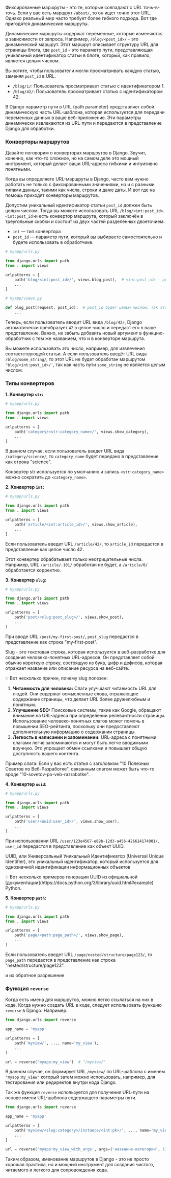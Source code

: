 

Фиксированные маршруты - это те, которые совпадают с URL точь-в-точь. Если у вас есть маршрут `/about/`, то он ищет точно этот URL. Однако реальный мир часто требует более гибкого подхода. Вот где пригодятся динамические маршруты.

Динамические маршруты содержат переменные, которые изменяются в зависимости от запроса.  Например, `/blog/<post_id>/` - это динамический маршрут.  Этот маршрут описывает структуру URL для страницы блога, где `post_id` - это параметр пути, представляющая уникальный идентификатор статьи в блоге, который, как правило, является целым числом. 

Вы хотите, чтобы пользователи могли просматривать каждую статью, заменяя `post_id` в URL.

- `/blog/1/`: Пользователь просматривает статью с идентификатором 1.
- `/blog/42/`: Пользователь просматривает статью с идентификатором 42.

В Django параметр пути в URL (path parameter) представляет собой динамическую часть URL-шаблона, которая используется для передачи переменных данных в ваше веб-приложение. Эти параметры динамически извлекаются из URL-пути и передаются в представление Django для обработки.

### Конверторы маршрутов

Давайте поговорим о конверторах маршрутов в Django. Звучит, конечно, как что-то сложное, но на самом деле это мощный инструмент, который делает ваши URL-адреса гибкими и интуитивно понятными.

Когда вы определяете URL-маршруты в Django, часто вам нужно работать не только с фиксированными значениями, но и с разными типами данных, такими как числа, строки и даже даты. И вот где на помощь приходят конверторы маршрутов.

Допустим уникальный идентификатор статьи `post_id` должен быть целым числом. Тогда вы можете использовать URL `/blog/<int:post_id>`. `<int:post_id>`и есть конвертор маршрута, который заключён в треугольные скобки и состоит из двух частей разделённых двоеточием:

- `int` — тип конвертора
- `post_id` — параметр пути, который вы выбираете самостоятельно и будете использовать в обработчике.

```python
# myapp/urls.py

from django.urls import path
from . import views

urlpatterns = [
    path('blog/<int:post_id>/', views.blog_post),  # <int:post_id> - динамическая часть маршурута
    ...
]
```

```python
# myapp/views.py

def blog_post(request, post_id):  # post_id будет целым числом, так это указано в конверторе маршрута
    ...
```

Теперь, если пользователь вводит URL вида `/blog/42/`, Django автоматически преобразует `42` в целое число и передаст его в ваше представление. Важно, не забыть добавить новый аргумент в функцию-обработчик с тем же названием, что и в конверторе маршрута.  

 Вы можете использовать это число, например, для извлечения соответствующей статьи. А если пользователь введёт URL вида `/blog/some_string/`, то этот URL не будет обработан маршрутом `'blog/<int:post_id>/'`, так как часть пути `some_string` не является целым числом.

### Типы конвертеров

**1. Конвертер `str`:**

```python
# myapp/urls.py

from django.urls import path
from . import views

urlpatterns = [
    path('category/<str:category_name>/', views.show_category),
    ...
]

```

В данном случае, если пользователь введет URL вида `/category/science/`, то `category_name` будет передано в представление как строка "science".

Конвертер str используется по умолчанию и запись `<str:category_name>` можно сократить до `<category_name>`. 

**2. Конвертер `int`:**

```python
# myapp/urls.py

from django.urls import path
from . import views

urlpatterns = [
    path('article/<int:article_id>/', views.show_article),
    ...
]

```

Если пользователь введет URL `/article/42/`, то `article_id` передастся в представление как целое число 42.

Этот конвертер обрабатывает только неотрицательные числа. Например, URL `/article/-101/` обработан не будет, а `/article/0/` обработается корректно. 

**3. Конвертер `slug`:**

```python
# myapp/urls.py

from django.urls import path
from . import views

urlpatterns = [
    path('post/<slug:post_slug>/', views.show_post),
    ...
]

```

При вводе URL `/post/my-first-post/`, `post_slug` передастся в представление как строка "my-first-post".

Slug - это текстовая строка, которая используется в веб-разработке для создания человеко-понятных URL-адресов. Он представляет собой обычно короткую строку, состоящую из букв, цифр и дефисов, которая отражает название или описание ресурса на веб-сайте. 

<aside>
💡 Вот несколько причин, почему slug полезен:

1. **Читаемость для человека:** Слаги улучшают читаемость URL для людей. Они содержат осмысленные слова, отражающие содержание страницы, что делает URL более дружелюбным и понятным.
2. **Улучшение SEO:** Поисковые системы, такие как Google, обращают внимание на URL-адреса при определении релевантности страницы. Использование человеко-понятных слагов может помочь в повышении SEO-рейтинга, поскольку они предоставляют дополнительную информацию о содержании страницы.
3. **Легкость в написании и запоминании:** URL-адреса с понятными слагами легче запоминаются и могут быть легче вводимыми вручную. Это упрощает обмен ссылками и повышает общую доступность вашего контента.

Пример слага: Если у вас есть статья с заголовком "10 Полезных Советов по Веб-Разработке", связанным слагом может быть что-то вроде "10-sovetov-po-veb-razrabotke".

</aside>

**4. Конвертер `uuid`:**

```python
# myapp/urls.py

from django.urls import path
from . import views

urlpatterns = [
    path('user/<uuid:user_id>/', views.show_user),
    ...
]

```

При использовании URL `/user/123e4567-e89b-12d3-a456-426614174001/`, `user_id` передастся в представление как объект UUID.

UUID, или Универсальный Уникальный Идентификатор (Universal Unique Identifier), это уникальный идентификатор, который используется для однозначной идентификации информационных объектов

<aside>
💡 Вот несколько примеров генерации UUID из официальной [документации](https://docs.python.org/3/library/uuid.html#example) Python.

</aside>

**5. Конвертер `path`:**

```python
# myapp/urls.py

from django.urls import path
from . import views

urlpatterns = [
    path('page/<path:page_path>/', views.show_page),
    ...
]

```

Если пользователь введет URL `/page/nested/structure/page123/`, то `page_path` передастся в представление как строка "nested/structure/page123".

 и их обратное разрешение

### Функция `reverse`

Когда есть имена для маршрутов, можно легко ссылаться на них в коде. Когда нужно создать URL в коде, следует использовать функцию `reverse` в Django. Например:

```python
from django.urls import reverse

app_name = 'myapp'

urlpatterns = [
    path('myview/', ..., name='my_view'),
    ...
]

url = reverse('myapp:my_view')  # "/myview/"
```

В данном случае, он формирует URL `/myview/` по URL-шаблона с именем `"myapp:my_view"`  который затем можно использовать, например, для тестирования или редиректов внутри кода Django.

Так же функция `reverse` используется для получения URL-пути на основе имени URL-шаблона содержащего параметры пути.

```python
from django.urls import reverse

app_name = 'myapp'

urlpatterns = [
    path('myview/<slug:category>/instance/<int:pk>/', ..., name='my_view_with_args'),
    ...
]

url = reverse('myapp:my_view_with_args', args=('название-категории', 1))  # myview/название-категории/instance/1/
```

Таким образом, именование маршрутов в Django - это не просто хорошая практика, но и мощный инструмент для создания чистого, читаемого и легкого для сопровождения кода.